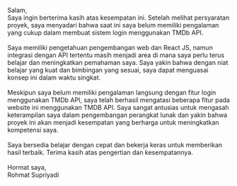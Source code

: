 Salam,
<br/>
Saya ingin berterima kasih atas kesempatan ini. Setelah melihat persyaratan proyek, saya menyadari bahwa saat ini saya belum memiliki pengalaman yang cukup dalam membuat sistem login menggunakan TMDb API.
<br/><br/>
Saya memiliki pengetahuan pengembangan web dan React JS, namun integrasi dengan API tertentu masih menjadi area di mana saya perlu terus belajar dan meningkatkan pemahaman saya. Saya yakin bahwa dengan niat belajar yang kuat dan bimbingan yang sesuai, saya dapat menguasai konsep ini dalam waktu singkat.
<br/><br/>
Meskipun saya belum memiliki pengalaman langsung dengan fitur login menggunakan TMDb API, saya telah berhasil mengatasi beberapa fitur pada website ini menggunakan TMDB API. Saya sangat antusias untuk mengasah keterampilan saya dalam pengembangan perangkat lunak dan yakin bahwa proyek ini akan menjadi kesempatan yang berharga untuk meningkatkan kompetensi saya.
<br/><br/>
Saya bersedia belajar dengan cepat dan bekerja keras untuk memberikan hasil terbaik. Terima kasih atas pengertian dan kesempatannya.
<br/><br/>
Hormat saya,<br/>
Rohmat Supriyadi
 